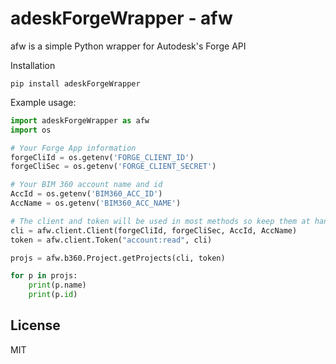 # adeskForgeWrapper - afw

afw is a simple Python wrapper for Autodesk's Forge API 

Installation

`pip install adeskForgeWrapper`

Example usage:

```Python
import adeskForgeWrapper as afw
import os

# Your Forge App information
forgeCliId = os.getenv('FORGE_CLIENT_ID')
forgeCliSec = os.getenv('FORGE_CLIENT_SECRET')

# Your BIM 360 account name and id
AccId = os.getenv('BIM360_ACC_ID')
AccName = os.getenv('BIM360_ACC_NAME')

# The client and token will be used in most methods so keep them at hand
cli = afw.client.Client(forgeCliId, forgeCliSec, AccId, AccName)
token = afw.client.Token("account:read", cli)

projs = afw.b360.Project.getProjects(cli, token)

for p in projs:
    print(p.name)
    print(p.id)
```

License
----

MIT
